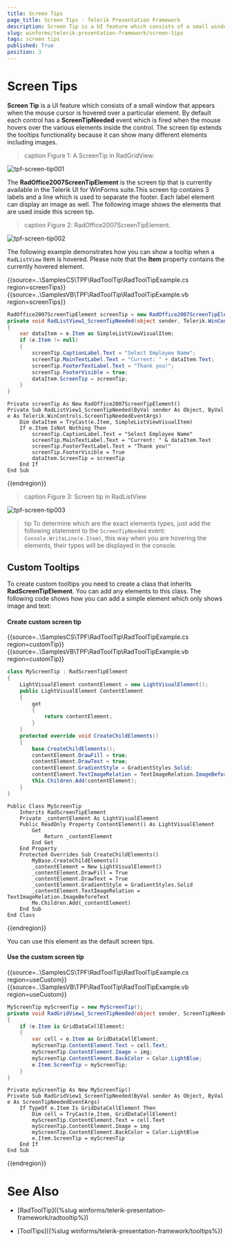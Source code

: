 ```yaml
---
title: Screen Tips
page_title: Screen Tips - Telerik Presentation Framework
description: Screen Tip is a UI feature which consists of a small window that appears when the mouse cursor is hovered over a particular element.
slug: winforms/telerik-presentation-framework/screen-tips
tags: screen tips
published: True
position: 3
---
```


# Screen Tips

__Screen Tip__ is a UI feature which consists of a small window that appears when the mouse cursor is hovered over a particular element. By default each control has a __ScreenTipNeeded__ event which is fired when the mouse hovers over the various elements inside the control. The screen tip extends the tooltips functionality because it can show many different elements including images. 

>caption Figure 1: A ScreenTip in RadGridView. 

![tpf-screen-tip001](images/tpf-screen-tip001.png)

The __RadOffice2007ScreenTipElement__ is the screen tip that is currently available in the Telerik UI for WinForms suite.This screen tip contains 3 labels and a line which is used to separate the footer. Each label element can display an image as well. The following image shows the elements that are used inside this screen tip.

>caption Figure 2: RadOffice2007ScreenTipElement.

![tpf-screen-tip002](images/tpf-screen-tip002.png)


The following example demonstrates how you can show a tooltip when a `RadListView` item is hovered. Please note that the __Item__ property contains the currently hovered element. 

{{source=..\SamplesCS\TPF\RadToolTip\RadToolTipExample.cs region=screenTips}} 
{{source=..\SamplesVB\TPF\RadToolTip\RadToolTipExample.vb region=screenTips}}
````C#
RadOffice2007ScreenTipElement screenTip = new RadOffice2007ScreenTipElement();
private void RadListView1_ScreenTipNeeded(object sender, Telerik.WinControls.ScreenTipNeededEventArgs e)
{
    var dataItem = e.Item as SimpleListViewVisualItem;
    if (e.Item != null)
    {
        screenTip.CaptionLabel.Text = "Select Employee Name";
        screenTip.MainTextLabel.Text = "Current: " + dataItem.Text;
        screenTip.FooterTextLabel.Text = "Thank you!";
        screenTip.FooterVisible = true;
        dataItem.ScreenTip = screenTip;
    }
}

````
````VB.NET
Private screenTip As New RadOffice2007ScreenTipElement()
Private Sub RadListView1_ScreenTipNeeded(ByVal sender As Object, ByVal e As Telerik.WinControls.ScreenTipNeededEventArgs)
    Dim dataItem = TryCast(e.Item, SimpleListViewVisualItem)
    If e.Item IsNot Nothing Then
        screenTip.CaptionLabel.Text = "Select Employee Name"
        screenTip.MainTextLabel.Text = "Current: " & dataItem.Text
        screenTip.FooterTextLabel.Text = "Thank you!"
        screenTip.FooterVisible = True
        dataItem.ScreenTip = screenTip
    End If
End Sub

```` 


{{endregion}} 


>caption Figure 3: Screen tip in RadListView

![tpf-screen-tip003](images/tpf-screen-tip003.png)

>tip To determine which are the exact elements types, just add the following statement to the `ScreenTipNeeded` event: `Console.WriteLine(e.Item)`, this way when you are hovering the elements, their types will be displayed in the console.
>


## Custom Tooltips

To create custom tooltips you need to create a class that inherits __RadScreenTipElement__. You can add any elements to this class. The following code shows how you can add a simple element which only shows image and text:

#### Create custom screen tip

{{source=..\SamplesCS\TPF\RadToolTip\RadToolTipExample.cs region=customTip}} 
{{source=..\SamplesVB\TPF\RadToolTip\RadToolTipExample.vb region=customTip}}
````C#
class MyScreenTip : RadScreenTipElement
{
    LightVisualElement contentElement = new LightVisualElement();
    public LightVisualElement ContentElement
    {
        get
        {
            return contentElement;
        }
    }
    protected override void CreateChildElements()
    {
        base.CreateChildElements();
        contentElement.DrawFill = true;
        contentElement.DrawText = true;
        contentElement.GradientStyle = GradientStyles.Solid;
        contentElement.TextImageRelation = TextImageRelation.ImageBeforeText;
        this.Children.Add(contentElement);
    }
}

````
````VB.NET
Public Class MyScreenTip
    Inherits RadScreenTipElement
    Private _contentElement As LightVisualElement
    Public ReadOnly Property ContentElement() As LightVisualElement
        Get
            Return _contentElement
        End Get
    End Property
    Protected Overrides Sub CreateChildElements()
        MyBase.CreateChildElements()
        _contentElement = New LightVisualElement()
        _contentElement.DrawFill = True
        _contentElement.DrawText = True
        _contentElement.GradientStyle = GradientStyles.Solid
        _contentElement.TextImageRelation = TextImageRelation.ImageBeforeText
        Me.Children.Add(_contentElement)
    End Sub
End Class

```` 


{{endregion}} 


You can use this element as the default screen tips. 

#### Use the custom screen tip


{{source=..\SamplesCS\TPF\RadToolTip\RadToolTipExample.cs region=useCustom}} 
{{source=..\SamplesVB\TPF\RadToolTip\RadToolTipExample.vb region=useCustom}}
````C#
MyScreenTip myScreenTip = new MyScreenTip();
private void RadGridView1_ScreenTipNeeded(object sender, ScreenTipNeededEventArgs e)
{
    if (e.Item is GridDataCellElement)
    {
        var cell = e.Item as GridDataCellElement;
        myScreenTip.ContentElement.Text = cell.Text;
        myScreenTip.ContentElement.Image = img;
        myScreenTip.ContentElement.BackColor = Color.LightBlue;
        e.Item.ScreenTip = myScreenTip;
    }
}

````
````VB.NET
Private myScreenTip As New MyScreenTip()
Private Sub RadGridView1_ScreenTipNeeded(ByVal sender As Object, ByVal e As ScreenTipNeededEventArgs)
    If TypeOf e.Item Is GridDataCellElement Then
        Dim cell = TryCast(e.Item, GridDataCellElement)
        myScreenTip.ContentElement.Text = cell.Text
        myScreenTip.ContentElement.Image = img
        myScreenTip.ContentElement.BackColor = Color.LightBlue
        e.Item.ScreenTip = myScreenTip
    End If
End Sub

```` 


{{endregion}} 

# See Also
* [RadToolTip]({%slug winforms/telerik-presentation-framework/radtooltip%})

* [ToolTips]({%slug winforms/telerik-presentation-framework/tooltips%})

